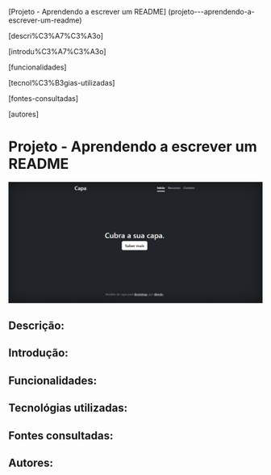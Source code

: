 [Projeto - Aprendendo a escrever um README]  (projeto---aprendendo-a-escrever-um-readme) 

[descri%C3%A7%C3%A3o]   

[introdu%C3%A7%C3%A3o]   

[funcionalidades]   

[tecnol%C3%B3gias-utilizadas]   

[fontes-consultadas]  

[autores]  
# Projeto - Aprendendo a escrever um README 

![image info](_img/coverpage.png)
## Descrição:

## Introdução:

## Funcionalidades:

## Tecnológias utilizadas:

## Fontes consultadas:

## Autores: